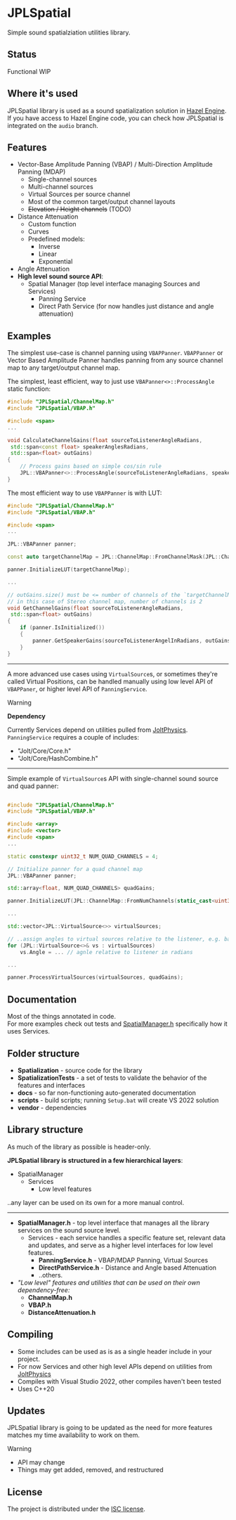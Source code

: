 # JPLSpatial

Simple sound spatialziation utilities library.

## Status
Functional WIP

## Where it's used
JPLSpatial library is used as a sound spatialization solution in [Hazel Engine](https://hazelengine.com/).
If you have access to Hazel Engine code, you can check how JPLSpatial is integrated on the `audio` branch.
## Features
- Vector-Base Amplitude Panning (VBAP) / Multi-Direction Amplitude Panning (MDAP)
	- Single-channel sources
	- Multi-channel sources
	- Virtual Sources per source channel
	- Most of the common target/output channel layouts
	- ~~Elevation / Height channels~~ (TODO)
- Distance Attenuation
	- Custom function
	- Curves
	- Predefined models:
		- Inverse
		- Linear
		- Exponential
- Angle Attenuation
- **High level sound source API**:
	- Spatial Manager (top level interface managing Sources and Services)
		- Panning Service
		- Direct Path Service (for now handles just distance and angle attenuation)
## Examples
The simplest use-case is channel panning using `VBAPPanner`.
`VBAPPanner` or Vector Based Amplitude Panner handles panning from any source channel map to any target/output channel map.

The simplest, least efficient, way to just use `VBAPanner<>::ProcessAngle` static function:
```cpp
#include "JPLSpatial/ChannelMap.h"
#include "JPLSpatial/VBAP.h"

#include <span>
...

void CalculateChannelGains(float sourceToListenerAngleRadians,
 std::span<const float> speakerAnglesRadians,
 std::span<float> outGains)
{
	// Process gains based on simple cos/sin rule	
	JPL::VBAPanner<>::ProcessAngle(sourceToListenerAngleRadians, speakerAnglesRadians, outGains);
}
```

The most efficient way to use `VBAPPanner` is with LUT:
```cpp
#include "JPLSpatial/ChannelMap.h"
#include "JPLSpatial/VBAP.h"

#include <span>
...

JPL::VBAPanner panner;

const auto targetChannelMap = JPL::ChannelMap::FromChannelMask(JPL::ChannelMask::Stereo)

panner.InitializeLUT(targetChannelMap);

...

// outGains.size() must be <= number of channels of the `targetChannelMap`,
// in this case of Stereo channel map, number of channels is 2
void GetChannelGains(float sourceToListenerAngleRadians,
 std::span<float> outGains)
{
	if (panner.IsInitialized())
	{
		panner.GetSpeakerGains(sourceToListenerAngelInRadians, outGains);
	}
}

```
---
A more advanced use cases using `VirtualSource`s, or sometimes they're called Virtual Positions, can be handled manually using low level API of `VBAPPaner`, or higher level API of `PanningService`.

> [!WARNING]
> **Dependency**
> 
> Currently Services depend on utilities pulled from [JoltPhysics](https://github.com/jrouwe/JoltPhysics). `PanningService` requires a couple of includes:
> - "Jolt/Core/Core.h"
> - "Jolt/Core/HashCombine.h"

---
Simple example of `VirtualSource`s API with single-channel sound source and quad panner:
```cpp

#include "JPLSpatial/ChannelMap.h"
#include "JPLSpatial/VBAP.h"

#include <array>
#include <vector>
#include <span>
...

static constexpr uint32_t NUM_QUAD_CHANNELS = 4;

// Initialize panner for a quad channel map
JPL::VBAPanner panner;

std::array<float, NUM_QUAD_CHANNELS> quadGains;

panner.InitializeLUT(JPL::ChannelMap::FromNumChannels(static_cast<uint32_t>(quadGains.size())));

...

std::vector<JPL::VirtualSource<>> virtualSources;

// ..assign angles to virtual sources relative to the listener, e.g. based on sound source extent
for (JPL::VirtualSource<>& vs : virtualSources)
	vs.Angle = ... // agnle relative to listener in radians

...

panner.ProcessVirtualSources(virtualSources, quadGains);

```
## Documentation
Most of the things annotated in code.  
For more examples check out tests and [SpatialManager.h](https://github.com/Jaytheway/JPLSpatial/blob/main/Spatialization/include/JPLSpatial/SpatialManager.h) specifically how it uses Services.
## Folder structure
- **Spatialization** - source code for the library
- **SpatializationTests** - a set of tests to validate the behavior of the features and interfaces
- **docs** - so far non-functioning auto-generated documentation
- **scripts** - build scripts; running `Setup.bat` will create VS 2022 solution
- **vendor** - dependencies
## Library structure
As much of the library as possible is header-only.

**JPLSpatial library is structured in a few hierarchical layers**:
- SpatialManager
	- Services
		- Low level features

..any layer can be used on its own for a more manual control.

---
- **SpatialManager.h** - top level interface that manages all the library services on the sound source level.
	- Services - each service handles a specific feature set, relevant data and updates, and serve as a higher level interfaces for low level features.
		- **PanningService.h** - VBAP/MDAP Panning, Virtual Sources
		- **DirectPathService.h** - Distance and Angle based Attenuation
		- ..others.
- *"Low level" features and utilities that can be used on their own dependency-free:*
	- **ChannelMap.h**
	- **VBAP.h**
	- **DistanceAttenuation.h**
## Compiling
- Some includes can be used as is as a single header include in your project.
- For now Services and other high level APIs depend on utilities from [JoltPhysics](https://github.com/jrouwe/JoltPhysics)
- Compiles with Visual Studio 2022, other compiles haven't been tested
- Uses C++20
## Updates
JPLSpatial library is going to be updated as the need for more features matches my time availability to work on them.

> [!WARNING]
> - API may change
> - Things may get added, removed, and restructured
## License
The project is distributed under the [ISC license](https://github.com/Jaytheway/JPLSpatial?tab=License-1-ov-file).
